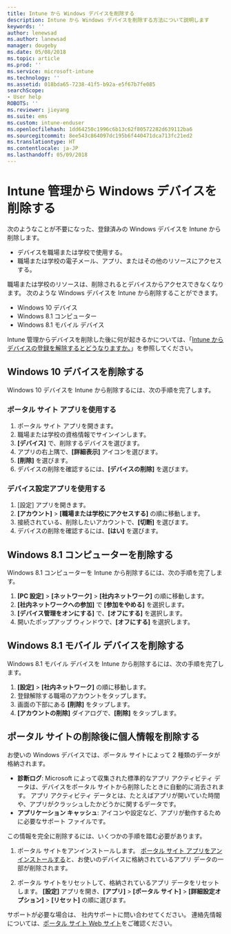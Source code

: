 ```yaml
---
title: Intune から Windows デバイスを削除する
description: Intune から Windows デバイスを削除する方法について説明します
keywords: ''
author: lenewsad
ms.author: lanewsad
manager: dougeby
ms.date: 05/08/2018
ms.topic: article
ms.prod: ''
ms.service: microsoft-intune
ms.technology: ''
ms.assetid: 018bda65-7238-41f5-b92a-e5f67b7fe085
searchScope:
- User help
ROBOTS: ''
ms.reviewer: jieyang
ms.suite: ems
ms.custom: intune-enduser
ms.openlocfilehash: 1dd64250c1996c6b13c62f80572282d639112ba6
ms.sourcegitcommit: 8ee543c864097dc195b6f440471dca713fc21ed2
ms.translationtype: HT
ms.contentlocale: ja-JP
ms.lasthandoff: 05/09/2018
---
```

# <a name="remove-your-windows-device-from-intune-management"></a>Intune 管理から Windows デバイスを削除する

次のようなことが不要になった、登録済みの Windows デバイスを Intune から削除します。  
* デバイスを職場または学校で使用する。 
* 職場または学校の電子メール、アプリ、またはその他のリソースにアクセスする。

職場または学校のリソースは、削除されるとデバイスからアクセスできなくなります。 次のような Windows デバイスを Intune から削除することができます。  
* Windows 10 デバイス 
* Windows 8.1 コンピューター
* Windows 8.1 モバイル デバイス
 
Intune 管理からデバイスを削除した後に何が起きるかについては、「[Intune からデバイスの登録を解除するとどうなりますか。](what-happens-if-you-unenroll-your-device-from-intune-windows.md)」を参照してください。

## <a name="remove-your-windows-10-device"></a>Windows 10 デバイスを削除する
Windows 10 デバイスを Intune から削除するには、次の手順を完了します。

### <a name="via-the-company-portal-app"></a>ポータル サイト アプリを使用する

1. ポータル サイト アプリを開きます。
2. 職場または学校の資格情報でサインインします。
3. **[デバイス]** で、削除するデバイスを選びます。
4. アプリの右上隅で、**[詳細表示]** アイコンを選びます。
5. **[削除]** を選びます。 
6. デバイスの削除を確認するには、**[デバイスの削除]** を選びます。

### <a name="via-device-settings-app"></a>デバイス設定アプリを使用する
1. [設定] アプリを開きます。 
2. **[アカウント]** > **[職場または学校にアクセスする]** の順に移動します。
3. 接続されている、削除したいアカウントで、**[切断]** を選びます。
4. デバイスの削除を確認するには、**[はい]** を選びます。

## <a name="remove-your-windows-81-computer"></a>Windows 8.1 コンピューターを削除する
Windows 8.1 コンピューターを Intune から削除するには、次の手順を完了します。

1.  **[PC 設定]** > **[ネットワーク]** > **[社内ネットワーク]** の順に移動します。
2.  **[社内ネットワークへの参加]** で **[参加をやめる]** を選択します。
3.  **[デバイス管理をオンにする]** で、**[オフにする]** を選択します。
4.  開いたポップアップ ウィンドウで、**[オフにする]** を選択します。

## <a name="remove-your-windows-81-mobile-device"></a>Windows 8.1 モバイル デバイスを削除する
Windows 8.1 モバイル デバイスを Intune から削除するには、次の手順を完了します。

1.  **[設定]** > **[社内ネットワーク]** の順に移動します。
2.  登録解除する職場のアカウントをタップします。
3.  画面の下部にある **[削除]** をタップします。
4.  **[アカウントの削除]** ダイアログで、**[削除]** をタップします。  
## <a name="removing-your-personal-information-after-removing-the-company-portal"></a>ポータル サイトの削除後に個人情報を削除する
お使いの Windows デバイスでは、ポータル サイトによって 2 種類のデータが格納されます。

-   **診断ログ**: Microsoft によって収集された標準的なアプリ アクティビティ データは、デバイスをポータル サイトから削除したときに自動的に消去されます。 アプリ アクティビティ データとは、たとえばアプリが開いていた時間や、アプリがクラッシュしたかどうかに関するデータです。
-   **アプリケーション キャッシュ**: アイコンや設定など、アプリが動作するために必要なサポート ファイルです。

この情報を完全に削除するには、いくつかの手順を踏む必要があります。

1. ポータル サイトをアンインストールします。 [ポータル サイト アプリをアンインストールする](https://support.microsoft.com/help/4028003/windows-10-uninstall-apps-and-programs)と、お使いのデバイスに格納されているアプリ データの一部が削除されます。  

2. ポータル サイトをリセットして、格納されているアプリ データをリセットします。 **[設定]** アプリを開き、**[アプリ]** > **[ポータル サイト]** > **[詳細設定オプション]** > **[リセット]** の順に選びます。 

サポートが必要な場合は、 社内サポートに問い合わせてください。 連絡先情報については、[ポータル サイト Web サイト](https://portal.manage.microsoft.com#HelpDeskDialog)をご確認ください。